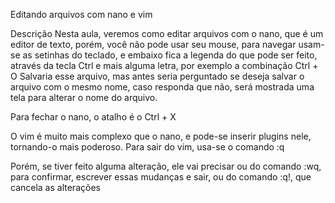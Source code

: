 Editando arquivos com nano e vim

Descrição
Nesta aula, veremos como editar arquivos com o nano, que é um editor de texto, porém, você não pode usar seu mouse, para navegar usam-se as setinhas do teclado, e embaixo fica a legenda do que pode ser feito, através da tecla Ctrl e mais alguma letra, por exemplo a combinação Ctrl + O Salvaria esse arquivo, mas antes seria perguntado se deseja salvar o arquivo com o mesmo nome, caso responda que não, será mostrada uma tela para alterar o nome do arquivo.

Para fechar o nano, o atalho é o Ctrl + X

O vim é muito mais complexo que o nano, e pode-se inserir plugins nele, tornando-o mais poderoso. Para sair do vim, usa-se o comando :q

Porém, se tiver feito alguma alteração, ele vai precisar ou do comando :wq, para confirmar, escrever essas mudanças e sair, ou do comando :q!, que cancela as alterações